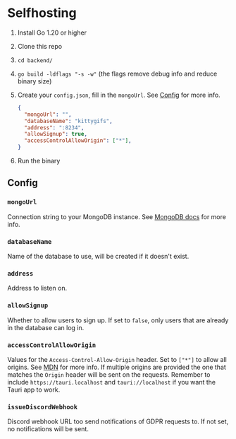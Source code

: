 # Selfhosting

1. Install Go 1.20 or higher
2. Clone this repo
3. `cd backend/`
4. `go build -ldflags "-s -w"` (the flags remove debug info and reduce binary size)
5. Create your `config.json`, fill in the `mongoUrl`. See [Config](#config) for more info.

   ```json
   {
     "mongoUrl": "",
     "databaseName": "kittygifs",
     "address": ":8234",
     "allowSignup": true,
     "accessControlAllowOrigin": ["*"],
   }
   ```

6. Run the binary

## Config

### `mongoUrl`

Connection string to your MongoDB instance.
See [MongoDB docs](https://docs.mongodb.com/manual/reference/connection-string/) for more info.

### `databaseName`

Name of the database to use, will be created if it doesn't exist.

### `address`

Address to listen on.

### `allowSignup`

Whether to allow users to sign up.
If set to `false`, only users that are already in the database can log in.

### `accessControlAllowOrigin`

Values for the `Access-Control-Allow-Origin` header. Set to `["*"]` to allow all origins.
See [MDN](https://developer.mozilla.org/en-US/docs/Web/HTTP/Headers/Access-Control-Allow-Origin) for more info.
If multiple origins are provided the one that matches the `Origin` header will be sent on the requests.
Remember to include `https://tauri.localhost` and `tauri://localhost` if you want the Tauri app to work.

### `issueDiscordWebhook`

Discord webhook URL too send notifications of GDPR requests to.
If not set, no notifications will be sent.
